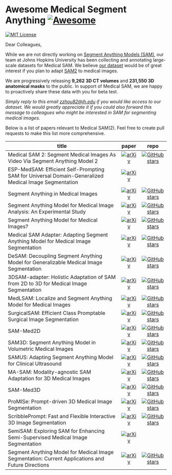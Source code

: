 # Awesome Medical Segment Anything [![Awesome](https://awesome.re/badge.svg)](https://awesome.re)

[![MIT License](https://img.shields.io/badge/license-MIT-green.svg)](https://opensource.org/licenses/MIT)

Dear Colleagues,
 
While we are not directly working on [Segment Anything Models (SAM)](https://segment-anything.com), our team at Johns Hopkins University has been collecting and annotating large-scale datasets for Medical SAM. We believe [our dataset](https://www.zongweiz.com/dataset) would be of great interest if you plan to adapt [SAM2](https://ai.meta.com/sam2/) to medical images.
 
We are progressively releasing **9,262 3D CT volumes** and **231,550 3D anatomical masks** to the public. In support of Medical SAM, we are happy to proactively share these data with you for beta test.
 
*Simply reply to this email <zzhou82@jh.edu> if you would like access to our dataset.*
*We would greatly appreciate it if you could also forward this message to colleagues who might be interested in SAM for segmenting medical images.*

Below is a list of papers relevant to Medical SAM(2). Feel free to create pull requests to make this list more comprehensive.

| **title** | **paper** | **repo** |
|-----------|:---------:|:---------:|
| Medical SAM 2: Segment Medical Images As Video Via Segment Anything Model 2 | [![arXiv](https://img.shields.io/badge/arXiv-2408.00874-b31b1b.svg)](https://arxiv.org/pdf/2408.00874) | [![GitHub stars](https://img.shields.io/github/stars/MedicineToken/Medical-SAM2.svg?logo=github&label=Stars)](https://github.com/MedicineToken/Medical-SAM2) |
| ESP-MedSAM: Efficient Self-Prompting SAM for Universal Domain-Generalized Medical Image Segmentation | [![arXiv](https://img.shields.io/badge/arXiv-2407.14153-b31b1b.svg)](https://arxiv.org/pdf/2407.14153) |  |
| Segment Anything in Medical Images | [![arXiv](https://img.shields.io/badge/arXiv-2304.12306-b31b1b.svg)](https://arxiv.org/pdf/2304.12306.pdf) | [![GitHub stars](https://img.shields.io/github/stars/bowang-lab/MedSAM.svg?logo=github&label=Stars)](https://github.com/bowang-lab/MedSAM) |
| Segment Anything Model for Medical Image Analysis: An Experimental Study | [![arXiv](https://img.shields.io/badge/arXiv-2304.10517-b31b1b.svg)](https://arxiv.org/pdf/2304.10517.pdf) | [![GitHub stars](https://img.shields.io/github/stars/mazurowski-lab/segment-anything-medical.svg?logo=github&label=Stars)](https://github.com/mazurowski-lab/segment-anything-medical) |
| Segment Anything Model for Medical Images? | [![arXiv](https://img.shields.io/badge/arXiv-2304.14660-b31b1b.svg)](https://arxiv.org/pdf/2304.14660.pdf) | [![GitHub stars](https://img.shields.io/github/stars/yuhoo0302/Segment-Anything-Model-for-Medical-Images.svg?logo=github&label=Stars)](https://github.com/yuhoo0302/Segment-Anything-Model-for-Medical-Images) |
| Medical SAM Adapter: Adapting Segment Anything Model for Medical Image Segmentation | [![arXiv](https://img.shields.io/badge/arXiv-2304.12620-b31b1b.svg)](https://arxiv.org/pdf/2304.12620.pdf) | [![GitHub stars](https://img.shields.io/github/stars/KidsWithTokens/Medical-SAM-Adapter.svg?logo=github&label=Stars)](https://github.com/KidsWithTokens/Medical-SAM-Adapter) |
| DeSAM: Decoupling Segment Anything Model for Generalizable Medical Image Segmentation | [![arXiv](https://img.shields.io/badge/arXiv-2306.00499-b31b1b.svg)](https://arxiv.org/pdf/2306.00499.pdf) | [![GitHub stars](https://img.shields.io/github/stars/yifangao112/DeSAM.svg?logo=github&label=Stars)](https://github.com/yifangao112/DeSAM) |
| 3DSAM-adapter: Holistic Adaptation of SAM from 2D to 3D for Medical Image Segmentation | [![arXiv](https://img.shields.io/badge/arXiv-2306.13465-b31b1b.svg)](https://arxiv.org/pdf/2306.13465.pdf) | [![GitHub stars](https://img.shields.io/github/stars/med-air/3DSAM-adapter.svg?logo=github&label=Stars)](https://github.com/med-air/3DSAM-adapter) |
| MedLSAM: Localize and Segment Anything Model for Medical Images | [![arXiv](https://img.shields.io/badge/arXiv-2306.14752-b31b1b.svg)](https://arxiv.org/pdf/2306.14752.pdf) | [![GitHub stars](https://img.shields.io/github/stars/openmedlab/MedLSAM.svg?logo=github&label=Stars)](https://github.com/openmedlab/MedLSAM) |
| SurgicalSAM: Efficient Class Promptable Surgical Image Segmentation | [![arXiv](https://img.shields.io/badge/arXiv-2308.08746-b31b1b.svg)](https://arxiv.org/pdf/2308.08746.pdf) | [![GitHub stars](https://img.shields.io/github/stars/wenxi-yue/SurgicalSAM.svg?logo=github&label=Stars)](https://github.com/wenxi-yue/SurgicalSAM) |
| SAM-Med2D | [![arXiv](https://img.shields.io/badge/arXiv-2308.16184-b31b1b.svg)](https://arxiv.org/pdf/2308.16184.pdf) | [![GitHub stars](https://img.shields.io/github/stars/OpenGVLab/SAM-Med2D.svg?logo=github&label=Stars)](https://github.com/OpenGVLab/SAM-Med2D) |
| SAM3D: Segment Anything Model in Volumetric Medical Images | [![arXiv](https://img.shields.io/badge/arXiv-2309.03493-b31b1b.svg)](https://arxiv.org/pdf/2309.03493.pdf) | [![GitHub stars](https://img.shields.io/github/stars/UARK-AICV/SAM3D.svg?logo=github&label=Stars)](https://github.com/UARK-AICV/SAM3D) |
| SAMUS: Adapting Segment Anything Model for Clinical Ultrasound | [![arXiv](https://img.shields.io/badge/arXiv-2309.06824-b31b1b.svg)](https://arxiv.org/pdf/2309.06824.pdf) | [![GitHub stars](https://img.shields.io/github/stars/xianlin7/SAMUS.svg?logo=github&label=Stars)](https://github.com/xianlin7/SAMUS) |
| MA-SAM: Modality-agnostic SAM Adaptation for 3D Medical Images | [![arXiv](https://img.shields.io/badge/arXiv-2309.08842-b31b1b.svg)](https://arxiv.org/pdf/2309.08842.pdf) | [![GitHub stars](https://img.shields.io/github/stars/cchen-cc/MA-SAM.svg?logo=github&label=Stars)](https://github.com/cchen-cc/MA-SAM) |
| SAM-Med3D | [![arXiv](https://img.shields.io/badge/arXiv-2310.15161-b31b1b.svg)](https://arxiv.org/pdf/2310.15161.pdf) | [![GitHub stars](https://img.shields.io/github/stars/uni-medical/SAM-Med3D.svg?logo=github&label=Stars)](https://github.com/uni-medical/SAM-Med3D) |
| ProMISe: Prompt-driven 3D Medical Image Segmentation | [![arXiv](https://img.shields.io/badge/arXiv-2310.19721-b31b1b.svg)](https://arxiv.org/pdf/2310.19721.pdf) | [![GitHub stars](https://img.shields.io/github/stars/MedICL-VU/ProMISe.svg?logo=github&label=Stars)](https://github.com/MedICL-VU/ProMISe) |
| ScribblePrompt: Fast and Flexible Interactive 3D Image Segmentation | [![arXiv](https://img.shields.io/badge/arXiv-2312.07381-b31b1b.svg)](https://arxiv.org/pdf/2312.07381.pdf) | [![GitHub stars](https://img.shields.io/github/stars/halleewong/ScribblePrompt.svg?logo=github&label=Stars)](https://github.com/halleewong/ScribblePrompt) |
| SemiSAM: Exploring SAM for Enhancing Semi-Supervised Medical Image Segmentation | [![arXiv](https://img.shields.io/badge/arXiv-2312.06316-b31b1b.svg)](https://arxiv.org/pdf/2312.06316.pdf) |  |
| Segment Anything Model for Medical Image Segmentation: Current Applications and Future Directions | [![arXiv](https://img.shields.io/badge/arXiv-2401.03495-b31b1b.svg)](https://arxiv.org/pdf/2401.03495.pdf) | [![GitHub stars](https://img.shields.io/github/stars/YichiZhang98/SAM4MIS.svg?logo=github&label=Stars)](https://github.com/YichiZhang98/SAM4MIS) |
